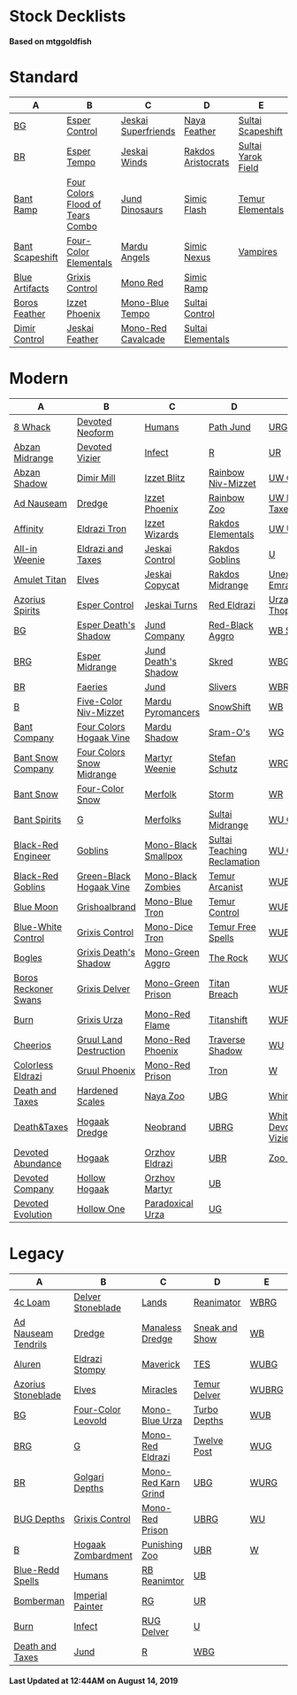# Stock Decklists
#### Based on mtggoldfish


# Standard

|                                A                                 |                                                 B                                                  |                                    C                                     |                                   D                                    |                                   E                                    |
|------------------------------------------------------------------|----------------------------------------------------------------------------------------------------|--------------------------------------------------------------------------|------------------------------------------------------------------------|------------------------------------------------------------------------|
|[BG](./mtggoldfish/Standard/decks/BG.md)                          |[Esper Control](./mtggoldfish/Standard/decks/Esper_Control.md)                                      |[Jeskai Superfriends](./mtggoldfish/Standard/decks/Jeskai_Superfriends.md)|[Naya Feather](./mtggoldfish/Standard/decks/Naya_Feather.md)            |[Sultai Scapeshift](./mtggoldfish/Standard/decks/Sultai_Scapeshift.md)  |
|[BR](./mtggoldfish/Standard/decks/BR.md)                          |[Esper Tempo](./mtggoldfish/Standard/decks/Esper_Tempo.md)                                          |[Jeskai Winds](./mtggoldfish/Standard/decks/Jeskai_Winds.md)              |[Rakdos Aristocrats](./mtggoldfish/Standard/decks/Rakdos_Aristocrats.md)|[Sultai Yarok Field](./mtggoldfish/Standard/decks/Sultai_Yarok_Field.md)|
|[Bant Ramp](./mtggoldfish/Standard/decks/Bant_Ramp.md)            |[Four Colors Flood of Tears Combo](./mtggoldfish/Standard/decks/Four_Colors_Flood_of_Tears_Combo.md)|[Jund Dinosaurs](./mtggoldfish/Standard/decks/Jund_Dinosaurs.md)          |[Simic Flash](./mtggoldfish/Standard/decks/Simic_Flash.md)              |[Temur Elementals](./mtggoldfish/Standard/decks/Temur_Elementals.md)    |
|[Bant Scapeshift](./mtggoldfish/Standard/decks/Bant_Scapeshift.md)|[Four-Color Elementals](./mtggoldfish/Standard/decks/Four-Color_Elementals.md)                      |[Mardu Angels](./mtggoldfish/Standard/decks/Mardu_Angels.md)              |[Simic Nexus](./mtggoldfish/Standard/decks/Simic_Nexus.md)              |[Vampires](./mtggoldfish/Standard/decks/Vampires.md)                    |
|[Blue Artifacts](./mtggoldfish/Standard/decks/Blue_Artifacts.md)  |[Grixis Control](./mtggoldfish/Standard/decks/Grixis_Control.md)                                    |[Mono Red](./mtggoldfish/Standard/decks/Mono_Red.md)                      |[Simic Ramp](./mtggoldfish/Standard/decks/Simic_Ramp.md)                |                                                                        |
|[Boros Feather](./mtggoldfish/Standard/decks/Boros_Feather.md)    |[Izzet Phoenix](./mtggoldfish/Standard/decks/Izzet_Phoenix.md)                                      |[Mono-Blue Tempo](./mtggoldfish/Standard/decks/Mono-Blue_Tempo.md)        |[Sultai Control](./mtggoldfish/Standard/decks/Sultai_Control.md)        |                                                                        |
|[Dimir Control](./mtggoldfish/Standard/decks/Dimir_Control.md)    |[Jeskai Feather](./mtggoldfish/Standard/decks/Jeskai_Feather.md)                                    |[Mono-Red Cavalcade](./mtggoldfish/Standard/decks/Mono-Red_Cavalcade.md)  |[Sultai Elementals](./mtggoldfish/Standard/decks/Sultai_Elementals.md)  |                                                                        |


# Modern

|                                    A                                     |                                         B                                          |                                   C                                    |                                           D                                            |                                          E                                           |
|--------------------------------------------------------------------------|------------------------------------------------------------------------------------|------------------------------------------------------------------------|----------------------------------------------------------------------------------------|--------------------------------------------------------------------------------------|
|[8 Whack](./mtggoldfish/Modern/decks/8_Whack.md)                          |[Devoted Neoform](./mtggoldfish/Modern/decks/Devoted_Neoform.md)                    |[Humans](./mtggoldfish/Modern/decks/Humans.md)                          |[Path Jund](./mtggoldfish/Modern/decks/Path_Jund.md)                                    |[URG](./mtggoldfish/Modern/decks/URG.md)                                              |
|[Abzan Midrange](./mtggoldfish/Modern/decks/Abzan_Midrange.md)            |[Devoted Vizier](./mtggoldfish/Modern/decks/Devoted_Vizier.md)                      |[Infect](./mtggoldfish/Modern/decks/Infect.md)                          |[R](./mtggoldfish/Modern/decks/R.md)                                                    |[UR](./mtggoldfish/Modern/decks/UR.md)                                                |
|[Abzan Shadow](./mtggoldfish/Modern/decks/Abzan_Shadow.md)                |[Dimir Mill](./mtggoldfish/Modern/decks/Dimir_Mill.md)                              |[Izzet Blitz](./mtggoldfish/Modern/decks/Izzet_Blitz.md)                |[Rainbow Niv-Mizzet](./mtggoldfish/Modern/decks/Rainbow_Niv-Mizzet.md)                  |[UW Control](./mtggoldfish/Modern/decks/UW_Control.md)                                |
|[Ad Nauseam](./mtggoldfish/Modern/decks/Ad_Nauseam.md)                    |[Dredge](./mtggoldfish/Modern/decks/Dredge.md)                                      |[Izzet Phoenix](./mtggoldfish/Modern/decks/Izzet_Phoenix.md)            |[Rainbow Zoo](./mtggoldfish/Modern/decks/Rainbow_Zoo.md)                                |[UW Death & Taxes](./mtggoldfish/Modern/decks/UW_Death_&_Taxes.md)                    |
|[Affinity](./mtggoldfish/Modern/decks/Affinity.md)                        |[Eldrazi Tron](./mtggoldfish/Modern/decks/Eldrazi_Tron.md)                          |[Izzet Wizards](./mtggoldfish/Modern/decks/Izzet_Wizards.md)            |[Rakdos Elementals](./mtggoldfish/Modern/decks/Rakdos_Elementals.md)                    |[UW Urza](./mtggoldfish/Modern/decks/UW_Urza.md)                                      |
|[All-in Weenie](./mtggoldfish/Modern/decks/All-in_Weenie.md)              |[Eldrazi and Taxes](./mtggoldfish/Modern/decks/Eldrazi_and_Taxes.md)                |[Jeskai Control](./mtggoldfish/Modern/decks/Jeskai_Control.md)          |[Rakdos Goblins](./mtggoldfish/Modern/decks/Rakdos_Goblins.md)                          |[U](./mtggoldfish/Modern/decks/U.md)                                                  |
|[Amulet Titan](./mtggoldfish/Modern/decks/Amulet_Titan.md)                |[Elves](./mtggoldfish/Modern/decks/Elves.md)                                        |[Jeskai Copycat](./mtggoldfish/Modern/decks/Jeskai_Copycat.md)          |[Rakdos Midrange](./mtggoldfish/Modern/decks/Rakdos_Midrange.md)                        |[Unexpected Emrakul](./mtggoldfish/Modern/decks/Unexpected_Emrakul.md)                |
|[Azorius Spirits](./mtggoldfish/Modern/decks/Azorius_Spirits.md)          |[Esper Control](./mtggoldfish/Modern/decks/Esper_Control.md)                        |[Jeskai Turns](./mtggoldfish/Modern/decks/Jeskai_Turns.md)              |[Red Eldrazi](./mtggoldfish/Modern/decks/Red_Eldrazi.md)                                |[Urza ThopterSword](./mtggoldfish/Modern/decks/Urza_ThopterSword.md)                  |
|[BG](./mtggoldfish/Modern/decks/BG.md)                                    |[Esper Death's Shadow](./mtggoldfish/Modern/decks/Esper_Death's_Shadow.md)          |[Jund Company](./mtggoldfish/Modern/decks/Jund_Company.md)              |[Red-Black Aggro](./mtggoldfish/Modern/decks/Red-Black_Aggro.md)                        |[WB Smallpox](./mtggoldfish/Modern/decks/WB_Smallpox.md)                              |
|[BRG](./mtggoldfish/Modern/decks/BRG.md)                                  |[Esper Midrange](./mtggoldfish/Modern/decks/Esper_Midrange.md)                      |[Jund Death's Shadow](./mtggoldfish/Modern/decks/Jund_Death's_Shadow.md)|[Skred](./mtggoldfish/Modern/decks/Skred.md)                                            |[WBG](./mtggoldfish/Modern/decks/WBG.md)                                              |
|[BR](./mtggoldfish/Modern/decks/BR.md)                                    |[Faeries](./mtggoldfish/Modern/decks/Faeries.md)                                    |[Jund](./mtggoldfish/Modern/decks/Jund.md)                              |[Slivers](./mtggoldfish/Modern/decks/Slivers.md)                                        |[WBR](./mtggoldfish/Modern/decks/WBR.md)                                              |
|[B](./mtggoldfish/Modern/decks/B.md)                                      |[Five-Color Niv-Mizzet](./mtggoldfish/Modern/decks/Five-Color_Niv-Mizzet.md)        |[Mardu Pyromancers](./mtggoldfish/Modern/decks/Mardu_Pyromancers.md)    |[SnowShift](./mtggoldfish/Modern/decks/SnowShift.md)                                    |[WB](./mtggoldfish/Modern/decks/WB.md)                                                |
|[Bant Company](./mtggoldfish/Modern/decks/Bant_Company.md)                |[Four Colors Hogaak Vine](./mtggoldfish/Modern/decks/Four_Colors_Hogaak_Vine.md)    |[Mardu Shadow](./mtggoldfish/Modern/decks/Mardu_Shadow.md)              |[Sram-O's](./mtggoldfish/Modern/decks/Sram-O's.md)                                      |[WG](./mtggoldfish/Modern/decks/WG.md)                                                |
|[Bant Snow Company](./mtggoldfish/Modern/decks/Bant_Snow_Company.md)      |[Four Colors Snow Midrange](./mtggoldfish/Modern/decks/Four_Colors_Snow_Midrange.md)|[Martyr Weenie](./mtggoldfish/Modern/decks/Martyr_Weenie.md)            |[Stefan Schutz](./mtggoldfish/Modern/decks/Stefan_Schutz.md)                            |[WRG](./mtggoldfish/Modern/decks/WRG.md)                                              |
|[Bant Snow](./mtggoldfish/Modern/decks/Bant_Snow.md)                      |[Four-Color Snow](./mtggoldfish/Modern/decks/Four-Color_Snow.md)                    |[Merfolk](./mtggoldfish/Modern/decks/Merfolk.md)                        |[Storm](./mtggoldfish/Modern/decks/Storm.md)                                            |[WR](./mtggoldfish/Modern/decks/WR.md)                                                |
|[Bant Spirits](./mtggoldfish/Modern/decks/Bant_Spirits.md)                |[G](./mtggoldfish/Modern/decks/G.md)                                                |[Merfolks](./mtggoldfish/Modern/decks/Merfolks.md)                      |[Sultai Midrange](./mtggoldfish/Modern/decks/Sultai_Midrange.md)                        |[WU Control](./mtggoldfish/Modern/decks/WU_Control.md)                                |
|[Black-Red Engineer](./mtggoldfish/Modern/decks/Black-Red_Engineer.md)    |[Goblins](./mtggoldfish/Modern/decks/Goblins.md)                                    |[Mono-Black Smallpox](./mtggoldfish/Modern/decks/Mono-Black_Smallpox.md)|[Sultai Teaching Reclamation](./mtggoldfish/Modern/decks/Sultai_Teaching_Reclamation.md)|[WU Quest](./mtggoldfish/Modern/decks/WU_Quest.md)                                    |
|[Black-Red Goblins](./mtggoldfish/Modern/decks/Black-Red_Goblins.md)      |[Green-Black Hogaak Vine](./mtggoldfish/Modern/decks/Green-Black_Hogaak_Vine.md)    |[Mono-Black Zombies](./mtggoldfish/Modern/decks/Mono-Black_Zombies.md)  |[Temur Arcanist](./mtggoldfish/Modern/decks/Temur_Arcanist.md)                          |[WUBG](./mtggoldfish/Modern/decks/WUBG.md)                                            |
|[Blue Moon](./mtggoldfish/Modern/decks/Blue_Moon.md)                      |[Grishoalbrand](./mtggoldfish/Modern/decks/Grishoalbrand.md)                        |[Mono-Blue Tron](./mtggoldfish/Modern/decks/Mono-Blue_Tron.md)          |[Temur Control](./mtggoldfish/Modern/decks/Temur_Control.md)                            |[WUBRG](./mtggoldfish/Modern/decks/WUBRG.md)                                          |
|[Blue-White Control](./mtggoldfish/Modern/decks/Blue-White_Control.md)    |[Grixis Control](./mtggoldfish/Modern/decks/Grixis_Control.md)                      |[Mono-Dice Tron](./mtggoldfish/Modern/decks/Mono-Dice_Tron.md)          |[Temur Free Spells](./mtggoldfish/Modern/decks/Temur_Free_Spells.md)                    |[WUB](./mtggoldfish/Modern/decks/WUB.md)                                              |
|[Bogles](./mtggoldfish/Modern/decks/Bogles.md)                            |[Grixis Death's Shadow](./mtggoldfish/Modern/decks/Grixis_Death's_Shadow.md)        |[Mono-Green Aggro](./mtggoldfish/Modern/decks/Mono-Green_Aggro.md)      |[The Rock](./mtggoldfish/Modern/decks/The_Rock.md)                                      |[WUG](./mtggoldfish/Modern/decks/WUG.md)                                              |
|[Boros Reckoner Swans](./mtggoldfish/Modern/decks/Boros_Reckoner_Swans.md)|[Grixis Delver](./mtggoldfish/Modern/decks/Grixis_Delver.md)                        |[Mono-Green Prison](./mtggoldfish/Modern/decks/Mono-Green_Prison.md)    |[Titan Breach](./mtggoldfish/Modern/decks/Titan_Breach.md)                              |[WURG](./mtggoldfish/Modern/decks/WURG.md)                                            |
|[Burn](./mtggoldfish/Modern/decks/Burn.md)                                |[Grixis Urza](./mtggoldfish/Modern/decks/Grixis_Urza.md)                            |[Mono-Red Flame](./mtggoldfish/Modern/decks/Mono-Red_Flame.md)          |[Titanshift](./mtggoldfish/Modern/decks/Titanshift.md)                                  |[WUR](./mtggoldfish/Modern/decks/WUR.md)                                              |
|[Cheerios](./mtggoldfish/Modern/decks/Cheerios.md)                        |[Gruul Land Destruction](./mtggoldfish/Modern/decks/Gruul_Land_Destruction.md)      |[Mono-Red Phoenix](./mtggoldfish/Modern/decks/Mono-Red_Phoenix.md)      |[Traverse Shadow](./mtggoldfish/Modern/decks/Traverse_Shadow.md)                        |[WU](./mtggoldfish/Modern/decks/WU.md)                                                |
|[Colorless Eldrazi](./mtggoldfish/Modern/decks/Colorless_Eldrazi.md)      |[Gruul Phoenix](./mtggoldfish/Modern/decks/Gruul_Phoenix.md)                        |[Mono-Red Prison](./mtggoldfish/Modern/decks/Mono-Red_Prison.md)        |[Tron](./mtggoldfish/Modern/decks/Tron.md)                                              |[W](./mtggoldfish/Modern/decks/W.md)                                                  |
|[Death and Taxes](./mtggoldfish/Modern/decks/Death_and_Taxes.md)          |[Hardened Scales](./mtggoldfish/Modern/decks/Hardened_Scales.md)                    |[Naya Zoo](./mtggoldfish/Modern/decks/Naya_Zoo.md)                      |[UBG](./mtggoldfish/Modern/decks/UBG.md)                                                |[Whir Prison](./mtggoldfish/Modern/decks/Whir_Prison.md)                              |
|[Death&amp;Taxes](./mtggoldfish/Modern/decks/Death&amp;Taxes.md)          |[Hogaak Dredge](./mtggoldfish/Modern/decks/Hogaak_Dredge.md)                        |[Neobrand](./mtggoldfish/Modern/decks/Neobrand.md)                      |[UBRG](./mtggoldfish/Modern/decks/UBRG.md)                                              |[White-Green Devoted Vizier](./mtggoldfish/Modern/decks/White-Green_Devoted_Vizier.md)|
|[Devoted Abundance](./mtggoldfish/Modern/decks/Devoted_Abundance.md)      |[Hogaak](./mtggoldfish/Modern/decks/Hogaak.md)                                      |[Orzhov Eldrazi](./mtggoldfish/Modern/decks/Orzhov_Eldrazi.md)          |[UBR](./mtggoldfish/Modern/decks/UBR.md)                                                |[Zoo Burn](./mtggoldfish/Modern/decks/Zoo_Burn.md)                                    |
|[Devoted Company](./mtggoldfish/Modern/decks/Devoted_Company.md)          |[Hollow Hogaak](./mtggoldfish/Modern/decks/Hollow_Hogaak.md)                        |[Orzhov Martyr](./mtggoldfish/Modern/decks/Orzhov_Martyr.md)            |[UB](./mtggoldfish/Modern/decks/UB.md)                                                  |                                                                                      |
|[Devoted Evolution](./mtggoldfish/Modern/decks/Devoted_Evolution.md)      |[Hollow One](./mtggoldfish/Modern/decks/Hollow_One.md)                              |[Paradoxical Urza](./mtggoldfish/Modern/decks/Paradoxical_Urza.md)      |[UG](./mtggoldfish/Modern/decks/UG.md)                                                  |                                                                                      |


# Legacy

|                                   A                                    |                                  B                                   |                                   C                                    |                              D                               |                     E                      |
|------------------------------------------------------------------------|----------------------------------------------------------------------|------------------------------------------------------------------------|--------------------------------------------------------------|--------------------------------------------|
|[4c Loam](./mtggoldfish/Legacy/decks/4c_Loam.md)                        |[Delver Stoneblade](./mtggoldfish/Legacy/decks/Delver_Stoneblade.md)  |[Lands](./mtggoldfish/Legacy/decks/Lands.md)                            |[Reanimator](./mtggoldfish/Legacy/decks/Reanimator.md)        |[WBRG](./mtggoldfish/Legacy/decks/WBRG.md)  |
|[Ad Nauseam Tendrils](./mtggoldfish/Legacy/decks/Ad_Nauseam_Tendrils.md)|[Dredge](./mtggoldfish/Legacy/decks/Dredge.md)                        |[Manaless Dredge](./mtggoldfish/Legacy/decks/Manaless_Dredge.md)        |[Sneak and Show](./mtggoldfish/Legacy/decks/Sneak_and_Show.md)|[WB](./mtggoldfish/Legacy/decks/WB.md)      |
|[Aluren](./mtggoldfish/Legacy/decks/Aluren.md)                          |[Eldrazi Stompy](./mtggoldfish/Legacy/decks/Eldrazi_Stompy.md)        |[Maverick](./mtggoldfish/Legacy/decks/Maverick.md)                      |[TES](./mtggoldfish/Legacy/decks/TES.md)                      |[WUBG](./mtggoldfish/Legacy/decks/WUBG.md)  |
|[Azorius Stoneblade](./mtggoldfish/Legacy/decks/Azorius_Stoneblade.md)  |[Elves](./mtggoldfish/Legacy/decks/Elves.md)                          |[Miracles](./mtggoldfish/Legacy/decks/Miracles.md)                      |[Temur Delver](./mtggoldfish/Legacy/decks/Temur_Delver.md)    |[WUBRG](./mtggoldfish/Legacy/decks/WUBRG.md)|
|[BG](./mtggoldfish/Legacy/decks/BG.md)                                  |[Four-Color Leovold](./mtggoldfish/Legacy/decks/Four-Color_Leovold.md)|[Mono-Blue Urza](./mtggoldfish/Legacy/decks/Mono-Blue_Urza.md)          |[Turbo Depths](./mtggoldfish/Legacy/decks/Turbo_Depths.md)    |[WUB](./mtggoldfish/Legacy/decks/WUB.md)    |
|[BRG](./mtggoldfish/Legacy/decks/BRG.md)                                |[G](./mtggoldfish/Legacy/decks/G.md)                                  |[Mono-Red Eldrazi](./mtggoldfish/Legacy/decks/Mono-Red_Eldrazi.md)      |[Twelve Post](./mtggoldfish/Legacy/decks/Twelve_Post.md)      |[WUG](./mtggoldfish/Legacy/decks/WUG.md)    |
|[BR](./mtggoldfish/Legacy/decks/BR.md)                                  |[Golgari Depths](./mtggoldfish/Legacy/decks/Golgari_Depths.md)        |[Mono-Red Karn Grind](./mtggoldfish/Legacy/decks/Mono-Red_Karn_Grind.md)|[UBG](./mtggoldfish/Legacy/decks/UBG.md)                      |[WURG](./mtggoldfish/Legacy/decks/WURG.md)  |
|[BUG Depths](./mtggoldfish/Legacy/decks/BUG_Depths.md)                  |[Grixis Control](./mtggoldfish/Legacy/decks/Grixis_Control.md)        |[Mono-Red Prison](./mtggoldfish/Legacy/decks/Mono-Red_Prison.md)        |[UBRG](./mtggoldfish/Legacy/decks/UBRG.md)                    |[WU](./mtggoldfish/Legacy/decks/WU.md)      |
|[B](./mtggoldfish/Legacy/decks/B.md)                                    |[Hogaak Zombardment](./mtggoldfish/Legacy/decks/Hogaak_Zombardment.md)|[Punishing Zoo](./mtggoldfish/Legacy/decks/Punishing_Zoo.md)            |[UBR](./mtggoldfish/Legacy/decks/UBR.md)                      |[W](./mtggoldfish/Legacy/decks/W.md)        |
|[Blue-Redd Spells](./mtggoldfish/Legacy/decks/Blue-Redd_Spells.md)      |[Humans](./mtggoldfish/Legacy/decks/Humans.md)                        |[RB Reanimtor](./mtggoldfish/Legacy/decks/RB_Reanimtor.md)              |[UB](./mtggoldfish/Legacy/decks/UB.md)                        |                                            |
|[Bomberman](./mtggoldfish/Legacy/decks/Bomberman.md)                    |[Imperial Painter](./mtggoldfish/Legacy/decks/Imperial_Painter.md)    |[RG](./mtggoldfish/Legacy/decks/RG.md)                                  |[UR](./mtggoldfish/Legacy/decks/UR.md)                        |                                            |
|[Burn](./mtggoldfish/Legacy/decks/Burn.md)                              |[Infect](./mtggoldfish/Legacy/decks/Infect.md)                        |[RUG Delver](./mtggoldfish/Legacy/decks/RUG_Delver.md)                  |[U](./mtggoldfish/Legacy/decks/U.md)                          |                                            |
|[Death and Taxes](./mtggoldfish/Legacy/decks/Death_and_Taxes.md)        |[Jund](./mtggoldfish/Legacy/decks/Jund.md)                            |[R](./mtggoldfish/Legacy/decks/R.md)                                    |[WBG](./mtggoldfish/Legacy/decks/WBG.md)                      |                                            |



#### Last Updated at 12:44AM on August 14, 2019